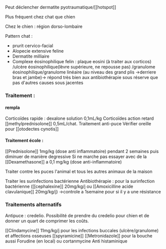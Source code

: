 Peut déclencher dermatite pyotraumatique/[[hotspot]]

Plus fréquent chez chat que chien

Chez le chien : région dorso-lombaire

Pattern chat :
-   prurit cervico-facial
-   Alopecie extensive feline
-   Dermatite milliaire
-   Complexe éosinophilique felin : plaque eosini (à traiter aux corticos) /ulcère éosinophilique(lèvre supérieure, ne repousse pas) /granulome éosinophilique/granulome linéaire (au niveau des grand plis →derriere bras et jambe)→ répond très bien aux antibiothérapie sous réserve que pas d'autres causes sous jacentes

### Traitement :

#### rempla
Corticoïdes rapide : dexalone solution 0,1mL/kg
Corticoïdes action retard [[methylprednisolone]] 0,5mL/chat. 
Traitement anti-puce 
Vérifier oreille pour [[otodectes cynotis]]

#### Traitement école :
[[Prednisolone]] 1mg/kg (dose anti inflammatoire) pendant 2 semaines puis diminuer de manière degressive
Si ne marche pas essayer avec de la [[Dexamethasone]] a 0,1 mg/kg (dose anti-inflammatoire)

Traiter contre les puces l'animal et tous les autres animaux de la maison

Traiter les surinfections bactérienne
Antibiothérapie : pour la surinfection bactérienne ([[cephalexine]] 20mg/kg/j ou [[Amoxicilline acide clavulanique]] 20mg/kg/j) →controle a 1semaine pour si il y a une résistance

### Traitements alternatifs

Antipuce : credelio. Possibilité de prendre du credelio pour chien et de donner un quart de comprimer les coûts.

[[Clindamycine]] 11mg/kg/j pour les infections buccales (ulcère/granulome) et affections osseuses
[[spyramicine]] [[Metronidazole]] pour la bouche aussi
Forudine (en local) ou cortanmycine
Anti histaminique